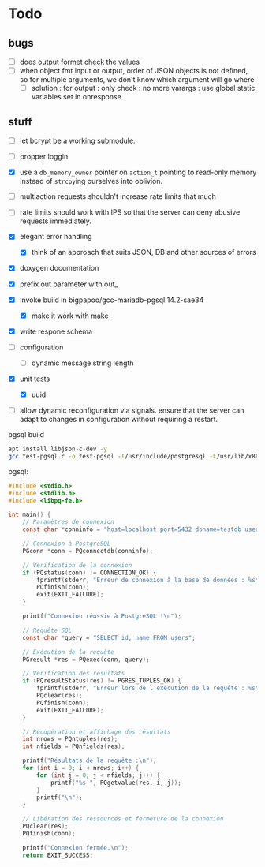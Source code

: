 # Todo

## bugs

- [ ] does output formet check the values
- [ ] when object fmt input or output, order of JSON objects is not defined, so for multiple arguments, we don't know which argument will go where
  - [ ] solution : for output : only check : no more varargs : use global static variables set in onresponse

## stuff

- [ ] let bcrypt be a working submodule.

- [ ] propper loggin

- [x] use a `db_memory_owner` pointer on `action_t` pointing to read-only memory instead of `strcpy`ing ourselves into oblivion.

- [ ] multiaction requests shouldn't increase rate limits that much
- [ ] rate limits should work with IPS so that the server can deny abusive requests immediately.

- [x] elegant error handling
  - [x] think of an approach that suits JSON, DB and other sources of errors
- [x] doxygen documentation

- [x] prefix out parameter with out_

- [x] invoke build in bigpapoo/gcc-mariadb-pgsql:14.2-sae34
  - [x] make it work with make

- [x] write respone schema

- [ ] configuration
  - [ ] dynamic message string length
- [x] unit tests
  - [x] uuid

- [ ] allow dynamic reconfiguration via signals. ensure that the server can adapt to changes in configuration without requiring a restart.

pgsql build

```sh
apt install libjson-c-dev -y
gcc test-pgsql.c -o test-pgsql -I/usr/include/postgresql -L/usr/lib/x86_64-linux-gnu -lpq
```

pgsql:

```c
#include <stdio.h>
#include <stdlib.h>
#include <libpq-fe.h>

int main() {
    // Paramètres de connexion
    const char *conninfo = "host=localhost port=5432 dbname=testdb user=postgres password=password";

    // Connexion à PostgreSQL
    PGconn *conn = PQconnectdb(conninfo);

    // Vérification de la connexion
    if (PQstatus(conn) != CONNECTION_OK) {
        fprintf(stderr, "Erreur de connexion à la base de données : %s\n", PQerrorMessage(conn));
        PQfinish(conn);
        exit(EXIT_FAILURE);
    }

    printf("Connexion réussie à PostgreSQL !\n");

    // Requête SQL
    const char *query = "SELECT id, name FROM users";

    // Exécution de la requête
    PGresult *res = PQexec(conn, query);

    // Vérification des résultats
    if (PQresultStatus(res) != PGRES_TUPLES_OK) {
        fprintf(stderr, "Erreur lors de l'exécution de la requête : %s\n", PQerrorMessage(conn));
        PQclear(res);
        PQfinish(conn);
        exit(EXIT_FAILURE);
    }

    // Récupération et affichage des résultats
    int nrows = PQntuples(res);
    int nfields = PQnfields(res);

    printf("Résultats de la requête :\n");
    for (int i = 0; i < nrows; i++) {
        for (int j = 0; j < nfields; j++) {
            printf("%s ", PQgetvalue(res, i, j));
        }
        printf("\n");
    }

    // Libération des ressources et fermeture de la connexion
    PQclear(res);
    PQfinish(conn);

    printf("Connexion fermée.\n");
    return EXIT_SUCCESS;
```
